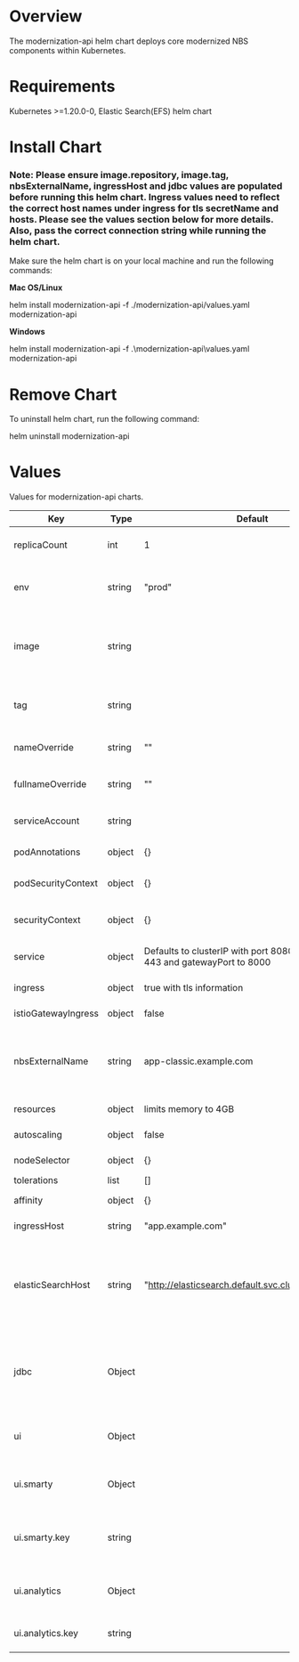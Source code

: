 # Overview

The modernization-api helm chart deploys core modernized NBS components within Kubernetes.

# Requirements

Kubernetes >=1.20.0-0,
Elastic Search(EFS) helm chart

# Install Chart

### Note: Please ensure image.repository, image.tag, nbsExternalName, ingressHost and jdbc values are populated before running this helm chart. Ingress values need to reflect the correct host names under ingress for tls secretName and hosts. Please see the values section below for more details. Also, pass the correct connection string while running the helm chart.

Make sure the helm chart is on your local machine and run the following commands:

**Mac OS/Linux**

helm install modernization-api -f ./modernization-api/values.yaml modernization-api

**Windows**

helm install modernization-api -f .\modernization-api\values.yaml modernization-api

# Remove Chart

To uninstall helm chart, run the following command:

helm uninstall modernization-api

# Values

Values for modernization-api charts.

| Key                 | Type   | Default                                                                        | Description                                                                                                                        |
| ------------------- | ------ | ------------------------------------------------------------------------------ | ---------------------------------------------------------------------------------------------------------------------------------- |
| replicaCount        | int    | 1                                                                              | Number of Pods maintained. Defaulted to 1                                                                                          |
| env                 | string | "prod"                                                                         | Environment information. This can be any environment string                                                                        |
| image               | string |                                                                                | Modernization-api container image. Needs to point to the latest image from the public repository                                   |
| tag                 | string |                                                                                | Point to release tag that needs to be installed with NBS. This is required                                                         |
| nameOverride        | string | ""                                                                             | replaces name of chart on install. Not required.                                                                                   |
| fullnameOverride    | string | ""                                                                             | replaces full generated name on install. Not required.                                                                             |
| serviceAccount      | string |                                                                                | Used to created a service account. Not required.                                                                                   |
| podAnnotations      | object | {}                                                                             | Attach metadata. Not required.                                                                                                     |
| podSecurityContext  | object | {}                                                                             | Defines privilege and access control. Not Required                                                                                 |
| securityContext     | object | {}                                                                             | Defines privilege and access control. Not Required                                                                                 |
| service             | object | Defaults to clusterIP with port 8080, httpsport to 443 and gatewayPort to 8000 | Configures service ClusterIP with some ports                                                                                       |
| ingress             | object | true with tls information                                                      | Creation of NGINX Ingress resource                                                                                                 |
| istioGatewayIngress | object | false                                                                          | Creation of IstioGatewayIngress                                                                                                    |
| nbsExternalName     | string | app-classic.example.com                                                        | Defines DNS record of the legacy application. Change this to point to legacy NBS host name                                         |
| resources           | object | limits memory to 4GB                                                           | Enable default resources                                                                                                           |
| autoscaling         | object | false                                                                          | Kubernetes POD autoscaler                                                                                                          |
| nodeSelector        | object | {}                                                                             | Node assignment to Pod                                                                                                             |
| tolerations         | list   | []                                                                             | Set Pod tolerations                                                                                                                |
| affinity            | object | {}                                                                             | Define needed contraints                                                                                                           |
| ingressHost         | string | "app.example.com"                                                              | configure ingress hostname                                                                                                         |
| elasticSearchHost   | string | "<http://elasticsearch.default.svc.cluster.local:9200>"                        | Elastic search host. Default values should work, no changes needed unless there is a change in the elastic search deployment name. |
| jdbc                | Object |                                                                                | Java database connection. This is required. This needs to updated. See values.yaml for descriptions of supplied values.            |
| ui                  | Object |                                                                                | Environment specific values that are provided to the modernization-ui                                                              |
| ui.smarty           | Object |                                                                                | Settings for the Smarty API used by the modernization-ui                                                                           |
| ui.smarty.key       | string |                                                                                | The embedded key used to authenticate the PostHog analytics client                                                                 |
| ui.analytics        | Object |                                                                                | Settings for the analytics used by the modernization-ui                                                                            |
| ui.analytics.key    | string |                                                                                | The key used to authenticate the PostHog client                                                                                    |
